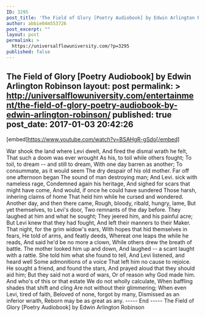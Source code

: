 ```yaml
---
ID: 3295
post_title: 'The Field of Glory [Poetry Audiobook] by Edwin Arlington Robinson'
author: abbie04m553726
post_excerpt: ""
layout: post
permalink: >
  https://universalflowuniversity.com/?p=3295
published: false
---
```

The Field of Glory [Poetry Audiobook] by Edwin Arlington Robinson
layout: post
permalink: >
  http://universalflowuniversity.com/entertainment/the-field-of-glory-poetry-audiobook-by-edwin-arlington-robinson/
published: true
post_date: 2017-01-03 20:42:26
---
[embed]https://www.youtube.com/watch?v=BSAHgR-gSdo[/embed]<br>
<p>War shook the land where Levi dwelt, 
And fired the dismal wrath he felt, 
That such a doom was ever wrought 
As his, to toil while others fought; 
To toil, to dream -- and still to dream, 
With one day barren as another; 
To consummate, as it would seem 
The dry despair of his old mother. 
Far off one afternoon began 
The sound of man destroying man; 
And Levi. sick with nameless rage, 
Condemned again his heritage, 
And sighed for scars that might have come, 
And would, if once he could have sundered 
Those harsh, inhering claims of home 
That held him while he cursed and wondered. 
Another day, and then there came, 
Rough, bloody, ribald, hungry, lame, 
But yet themselves, to Levi's door, 
Two remnants of the day before. 
They laughed at him and what he sought; 
They jeered him, and his painful acre; 
But Levi knew that they had fought, 
And left their manners to their Maker. 
That night, for the grim widow's ears, 
With hopes that hid themselves in fears, 
He told of arms, and featly deeds, 
Whereat one leaps the while he reads, 
And said he'd be no more a clown, 
While others drew the breath of battle. 
The mother looked him up and down, 
And laughed -- a scant laught with a rattle. 
She told him what she found to tell, 
And Levi listened, and heard well 
Some admonitions of a voice 
That left him no cause to rejoice. 
He sought a friend, and found the stars, 
And prayed aloud that they should aid him; 
But they said not a word of wars, 
Or of reason why God made him. 
And who's of this or that estate 
We do not wholly calculate, 
When baffling shades that shift and cling 
Are not without their glimmering; 
When even Levi, tired of faith, 
Beloved of none, forgot by many, 
Dismissed as an inferior wraith, 
Reborn may be as great as any.
----- End -----
The Field of Glory [Poetry Audiobook] by Edwin Arlington Robinson</p>